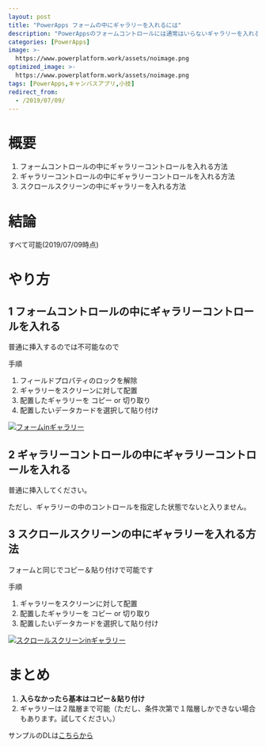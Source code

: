 ```yaml
---
layout: post
title: "PowerApps フォームの中にギャラリーを入れるには"
description: "PowerAppsのフォームコントロールには通常はいらないギャラリーを入れる方法です"
categories: [PowerApps]
image: >-
  https://www.powerplatform.work/assets/noimage.png
optimized_image: >-
  https://www.powerplatform.work/assets/noimage.png
tags: [PowerApps,キャンバスアプリ,小技]
redirect_from:
  - /2019/07/09/
---
```


# 概要

1. フォームコントロールの中にギャラリーコントロールを入れる方法
2. ギャラリーコントロールの中にギャラリーコントロールを入れる方法
3. スクロールスクリーンの中にギャラリーを入れる方法


# 結論

すべて可能(2019/07/09時点)

# やり方

## 1 フォームコントロールの中にギャラリーコントロールを入れる

普通に挿入するのでは不可能なので

手順
1. フィールドプロパティのロックを解除
2. ギャラリーをスクリーンに対して配置
3. 配置したギャラリーを コピー or 切り取り
4. 配置したいデータカードを選択して貼り付け

<a class="post-image" href="/assets/blogpost/2019/2019-07-09-002.png">
<img itemprop="image" data-src="/assets/blogpost/2019/2019-07-09-002.png" src="/assets/javascripts/unveil/loader.gif" alt="フォームinギャラリー" />
</a>


## 2 ギャラリーコントロールの中にギャラリーコントロールを入れる

普通に挿入してください。

ただし、ギャラリーの中のコントロールを指定した状態でないと入りません。

## 3 スクロールスクリーンの中にギャラリーを入れる方法

フォームと同じでコピー＆貼り付けで可能です

手順
1. ギャラリーをスクリーンに対して配置
2. 配置したギャラリーを コピー or 切り取り
3. 配置したいデータカードを選択して貼り付け

<a class="post-image" href="/assets/blogpost/2019/2019-07-09-001.PNG">
<img itemprop="image" data-src="/assets/blogpost/2019/2019-07-09-001.PNG" src="/assets/javascripts/unveil/loader.gif" alt="スクロールスクリーンinギャラリー" />
</a>


# まとめ

1. **入らなかったら基本はコピー＆貼り付け**
2. ギャラリーは２階層まで可能（ただし、条件次第で１階層しかできない場合もあります。試してください。）


サンプルのDLは[こちらから](/assets/files/PowerApps/20190709_sample001.msapp)